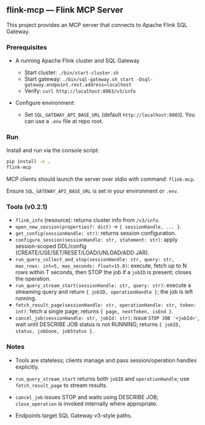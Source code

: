 ## flink-mcp — Flink MCP Server

This project provides an MCP server that connects to Apache Flink SQL Gateway.

### Prerequisites

- A running Apache Flink cluster and SQL Gateway
  - Start cluster: `./bin/start-cluster.sh`
  - Start gateway: `./bin/sql-gateway.sh start -Dsql-gateway.endpoint.rest.address=localhost`
  - Verify: `curl http://localhost:8083/v3/info`

- Configure environment:
  - Set `SQL_GATEWAY_API_BASE_URL` (default `http://localhost:8083`). You can use a `.env` file at repo root.

### Run

Install and run via the console script:

```bash
pip install -e .
flink-mcp
```

MCP clients should launch the server over stdio with command: `flink-mcp`.

Ensure `SQL_GATEWAY_API_BASE_URL` is set in your environment or `.env`.


### Tools (v0.2.1)

- `flink_info` (resource): returns cluster info from `/v3/info`.
- `open_new_session(properties?: dict)` -> `{ sessionHandle, ... }`.
- `get_config(sessionHandle: str)`: returns session configuration.
- `configure_session(sessionHandle: str, statement: str)`: apply session-scoped DDL/config (CREATE/USE/SET/RESET/LOAD/UNLOAD/ADD JAR).
- `run_query_collect_and_stop(sessionHandle: str, query: str, max_rows: int=5, max_seconds: float=15.0)`: execute, fetch up to N rows within T seconds, then STOP the job if a `jobID` is present; closes the operation.
- `run_query_stream_start(sessionHandle: str, query: str)`: execute a streaming query and return `{ jobID, operationHandle }`; the job is left running.
- `fetch_result_page(sessionHandle: str, operationHandle: str, token: int)`: fetch a single page; returns `{ page, nextToken, isEnd }`.
- `cancel_job(sessionHandle: str, jobId: str)`: issue `STOP JOB '<jobId>'`, wait until DESCRIBE JOB status is not RUNNING; returns `{ jobID, status, jobGone, jobStatus }`.

### Notes

- Tools are stateless; clients manage and pass session/operation handles explicitly.
- `run_query_stream_start` returns both `jobID` and `operationHandle`; use `fetch_result_page` to stream results.
- `cancel_job` issues STOP and waits using DESCRIBE JOB; `close_operation` is invoked internally where appropriate.

- Endpoints target SQL Gateway v3-style paths.


